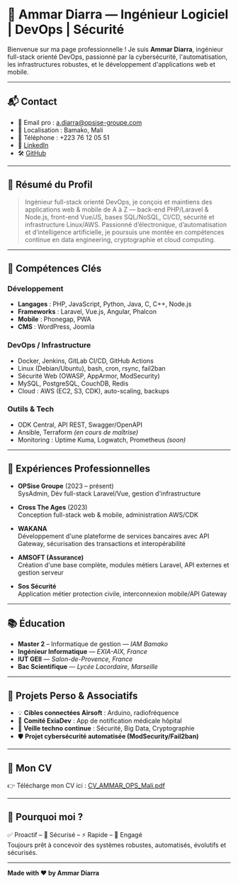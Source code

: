 
# 👨 Ammar Diarra — Ingénieur Logiciel | DevOps | Sécurité

Bienvenue sur ma page professionnelle ! Je suis **Ammar Diarra**, ingénieur full-stack orienté DevOps, passionné par la cybersécurité, l'automatisation, les infrastructures robustes, et le développement d'applications web et mobile.

---

## 📬 Contact

- 📧 Email pro : [a.diarra@opsise-groupe.com](mailto:a.diarra@opsise-groupe.com)
- 📍 Localisation : Bamako, Mali
- 📱 Téléphone : +223 76 12 05 51
- 💼 [LinkedIn](https://www.linkedin.com/in/ammar-diarra-136a2a141/)
- 🛠️ [GitHub](https://github.com/ammar-diarra)

---

## 🧠 Résumé du Profil

> Ingénieur full-stack orienté DevOps, je conçois et maintiens des applications web & mobile de A à Z — back-end PHP/Laravel & Node.js, front-end Vue/JS, bases SQL/NoSQL, CI/CD, sécurité et infrastructure Linux/AWS. Passionné d’électronique, d’automatisation et d’intelligence artificielle, je poursuis une montée en compétences continue en data engineering, cryptographie et cloud computing.

---

## 🧰 Compétences Clés

### Développement

- **Langages** : PHP, JavaScript, Python, Java, C, C++, Node.js
- **Frameworks** : Laravel, Vue.js, Angular, Phalcon
- **Mobile** : Phonegap, PWA
- **CMS** : WordPress, Joomla

### DevOps / Infrastructure

- Docker, Jenkins, GitLab CI/CD, GitHub Actions
- Linux (Debian/Ubuntu), bash, cron, rsync, fail2ban
- Sécurité Web (OWASP, AppArmor, ModSecurity)
- MySQL, PostgreSQL, CouchDB, Redis
- Cloud : AWS (EC2, S3, CDK), auto-scaling, backups

### Outils & Tech

- ODK Central, API REST, Swagger/OpenAPI
- Ansible, Terraform *(en cours de maîtrise)*
- Monitoring : Uptime Kuma, Logwatch, Prometheus *(soon)*

---

## 🏢 Expériences Professionnelles

- **OPSise Groupe** (2023 – présent)  
  SysAdmin, Dév full-stack Laravel/Vue, gestion d'infrastructure

- **Cross The Ages** (2023)  
  Conception full-stack web & mobile, administration AWS/CDK

- **WAKANA**  
  Développement d'une plateforme de services bancaires avec API Gateway, sécurisation des transactions et interopérabilité

- **AMSOFT (Assurance)**  
  Création d'une base complète, modules métiers Laravel, API externes et gestion serveur

- **Sos Sécurité**  
  Application métier protection civile, interconnexion mobile/API Gateway

---

## 📚 Éducation

- **Master 2** – Informatique de gestion — *IAM Bamako*
- **Ingénieur Informatique** — *EXIA-AIX, France*
- **IUT GEII** — *Salon-de-Provence, France*
- **Bac Scientifique** — *Lycée Lacordaire, Marseille*

---

## 🧪 Projets Perso & Associatifs

- 💡 **Cibles connectées Airsoft** : Arduino, radiofréquence
- 💊 **Comité ExiaDev** : App de notification médicale hôpital
- 🤖 **Veille techno continue** : Sécurité, Big Data, Cryptographie
- 🛡️ **Projet cybersécurité automatisée (ModSecurity/Fail2ban)**

---

## 📄 Mon CV

👉 Télécharge mon CV ici : [CV_AMMAR_OPS_Mali.pdf](CV_AMMAR_OPS_Mali.pdf)

---

## 💬 Pourquoi moi ?

✅ Proactif – 🔐 Sécurisé – ⚡️ Rapide – 🤝 Engagé  
Toujours prêt à concevoir des systèmes robustes, automatisés, évolutifs et sécurisés.

---

**Made with ❤️ by Ammar Diarra**
